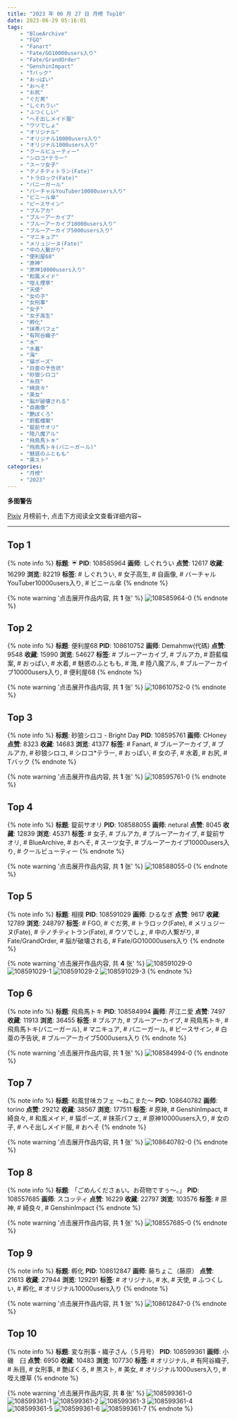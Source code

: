 ```yaml
---
title: "2023 年 06 月 27 日 月榜 Top10"
date: 2023-06-29 05:16:01
tags:
    - "BlueArchive"
    - "FGO"
    - "Fanart"
    - "Fate/GO10000users入り"
    - "Fate/GrandOrder"
    - "GenshinImpact"
    - "Tバック"
    - "おっぱい"
    - "おへそ"
    - "お尻"
    - "ぐだ男"
    - "しぐれうい"
    - "ふつくしい"
    - "へそ出しメイド服"
    - "ウソでしょ"
    - "オリジナル"
    - "オリジナル10000users入り"
    - "オリジナル1000users入り"
    - "クールビューティー"
    - "シロコ*テラー"
    - "スーツ女子"
    - "テノチティトラン(Fate)"
    - "トラロック(Fate)"
    - "バニーガール"
    - "バーチャルYouTuber10000users入り"
    - "ビニール傘"
    - "ピースサイン"
    - "ブルアカ"
    - "ブルーアーカイブ"
    - "ブルーアーカイブ10000users入り"
    - "ブルーアーカイブ5000users入り"
    - "マニキュア"
    - "メリュジーヌ(Fate)"
    - "中の人繋がり"
    - "便利屋68"
    - "原神"
    - "原神10000users入り"
    - "和風メイド"
    - "咥え煙草"
    - "天使"
    - "女の子"
    - "女刑事"
    - "女子"
    - "女子高生"
    - "孵化"
    - "抹茶パフェ"
    - "有阿谷織子"
    - "水"
    - "水着"
    - "海"
    - "猫ポーズ"
    - "白亜の予告状"
    - "砂狼シロコ"
    - "糸目"
    - "綺良々"
    - "美女"
    - "脳が破壊される"
    - "自画像"
    - "艶ぼくろ"
    - "蔚藍檔案"
    - "錠前サオリ"
    - "陸八魔アル"
    - "飛鳥馬トキ"
    - "飛鳥馬トキ(バニーガール)"
    - "魅惑のふともも"
    - "黒スト"
categories:
    - "月榜"
    - "2023"
---
```


<i class="fa fa-triangle-exclamation"></i>**多图警告**<i class="fa fa-triangle-exclamation"></i>

[Pixiv](https://www.pixiv.net/) 月榜前十, 点击下方阅读全文查看详细内容~

<!-- more -->

---

## Top 1

{% note info %}
**标题**: ☔
**PID**: 108585964 **画师**: しぐれうい
**点赞**: 12617 **收藏**: 16299 **浏览**: 82219
**标签**: # しぐれうい, # 女子高生, # 自画像, # バーチャルYouTuber10000users入り, # ビニール傘
{% endnote %}

{% note warning '点击展开作品内容, 共 **1** 张' %}
![108585964-0](https://i.pixiv.re/img-original/img/2023/05/31/00/24/02/108585964_p0.jpg)
{% endnote %}

## Top 2

{% note info %}
**标题**: 便利屋68
**PID**: 108610752 **画师**: Demahmw(代碼)
**点赞**: 9548 **收藏**: 15990 **浏览**: 54627
**标签**: # ブルーアーカイブ, # ブルアカ, # 蔚藍檔案, # おっぱい, # 水着, # 魅惑のふともも, # 海, # 陸八魔アル, # ブルーアーカイブ10000users入り, # 便利屋68
{% endnote %}

{% note warning '点击展开作品内容, 共 **1** 张' %}
![108610752-0](https://i.pixiv.re/img-original/img/2023/05/31/23/07/09/108610752_p0.jpg)
{% endnote %}

## Top 3

{% note info %}
**标题**: 砂狼シロコ - Bright Day
**PID**: 108595761 **画师**: CHoney
**点赞**: 8323 **收藏**: 14683 **浏览**: 41377
**标签**: # Fanart, # ブルーアーカイブ, # ブルアカ, # 砂狼シロコ, # シロコ*テラー, # おっぱい, # 女の子, # 水着, # お尻, # Tバック
{% endnote %}

{% note warning '点击展开作品内容, 共 **1** 张' %}
![108595761-0](https://i.pixiv.re/img-original/img/2023/05/31/12/15/49/108595761_p0.png)
{% endnote %}

## Top 4

{% note info %}
**标题**: 錠前サオリ
**PID**: 108588055 **画师**: netural
**点赞**: 8045 **收藏**: 12839 **浏览**: 45371
**标签**: # 女子, # ブルアカ, # ブルーアーカイブ, # 錠前サオリ, # BlueArchive, # おへそ, # スーツ女子, # ブルーアーカイブ10000users入り, # クールビューティー
{% endnote %}

{% note warning '点击展开作品内容, 共 **1** 张' %}
![108588055-0](https://i.pixiv.re/img-original/img/2023/05/31/01/52/10/108588055_p0.png)
{% endnote %}

## Top 5

{% note info %}
**标题**: 相撲
**PID**: 108591029 **画师**: ひるなぎ
**点赞**: 9617 **收藏**: 12789 **浏览**: 248797
**标签**: # FGO, # ぐだ男, # トラロック(Fate), # メリュジーヌ(Fate), # テノチティトラン(Fate), # ウソでしょ, # 中の人繋がり, # Fate/GrandOrder, # 脳が破壊される, # Fate/GO10000users入り
{% endnote %}

{% note warning '点击展开作品内容, 共 **4** 张' %}
![108591029-0](https://i.pixiv.re/img-original/img/2023/05/31/06/00/08/108591029_p0.jpg)
![108591029-1](https://i.pixiv.re/img-original/img/2023/05/31/06/00/08/108591029_p1.jpg)
![108591029-2](https://i.pixiv.re/img-original/img/2023/05/31/06/00/08/108591029_p2.jpg)
![108591029-3](https://i.pixiv.re/img-original/img/2023/05/31/06/00/08/108591029_p3.jpg)
{% endnote %}

## Top 6

{% note info %}
**标题**: 飛鳥馬トキ
**PID**: 108584994 **画师**: 芹江ニ愛
**点赞**: 7497 **收藏**: 11913 **浏览**: 36455
**标签**: # ブルアカ, # ブルーアーカイブ, # 飛鳥馬トキ, # 飛鳥馬トキ(バニーガール), # マニキュア, # バニーガール, # ピースサイン, # 白亜の予告状, # ブルーアーカイブ5000users入り
{% endnote %}

{% note warning '点击展开作品内容, 共 **1** 张' %}
![108584994-0](https://i.pixiv.re/img-original/img/2023/05/31/00/00/31/108584994_p0.jpg)
{% endnote %}

## Top 7

{% note info %}
**标题**: 和風甘味カフェ ～ねこまた～
**PID**: 108640782 **画师**: torino
**点赞**: 29212 **收藏**: 38567 **浏览**: 177511
**标签**: # 原神, # GenshinImpact, # 綺良々, # 和風メイド, # 猫ポーズ, # 抹茶パフェ, # 原神10000users入り, # 女の子, # へそ出しメイド服, # おへそ
{% endnote %}

{% note warning '点击展开作品内容, 共 **1** 张' %}
![108640782-0](https://i.pixiv.re/img-original/img/2023/06/02/00/00/37/108640782_p0.jpg)
{% endnote %}

## Top 8

{% note info %}
**标题**: 「ごめんくださぁい。お荷物ですぅ～。」
**PID**: 108557685 **画师**: スコッティ
**点赞**: 16229 **收藏**: 22797 **浏览**: 103576
**标签**: # 原神, # 綺良々, # GenshinImpact
{% endnote %}

{% note warning '点击展开作品内容, 共 **1** 张' %}
![108557685-0](https://i.pixiv.re/img-original/img/2023/05/30/00/00/24/108557685_p0.jpg)
{% endnote %}

## Top 9

{% note info %}
**标题**: 孵化
**PID**: 108612847 **画师**: 藤ちょこ（藤原）
**点赞**: 21613 **收藏**: 27944 **浏览**: 129291
**标签**: # オリジナル, # 水, # 天使, # ふつくしい, # 孵化, # オリジナル10000users入り
{% endnote %}

{% note warning '点击展开作品内容, 共 **1** 张' %}
![108612847-0](https://i.pixiv.re/img-original/img/2023/06/01/00/00/43/108612847_p0.jpg)
{% endnote %}

## Top 10

{% note info %}
**标题**: 変な刑事・織子さん（５月号）
**PID**: 108599361 **画师**: 小磯　臼
**点赞**: 6950 **收藏**: 10483 **浏览**: 107730
**标签**: # オリジナル, # 有阿谷織子, # 糸目, # 女刑事, # 艶ぼくろ, # 黒スト, # 美女, # オリジナル1000users入り, # 咥え煙草
{% endnote %}

{% note warning '点击展开作品内容, 共 **8** 张' %}
![108599361-0](https://i.pixiv.re/img-original/img/2023/05/31/16/17/49/108599361_p0.png)
![108599361-1](https://i.pixiv.re/img-original/img/2023/05/31/16/17/49/108599361_p1.png)
![108599361-2](https://i.pixiv.re/img-original/img/2023/05/31/16/17/49/108599361_p2.png)
![108599361-3](https://i.pixiv.re/img-original/img/2023/05/31/16/17/49/108599361_p3.png)
![108599361-4](https://i.pixiv.re/img-original/img/2023/05/31/16/17/49/108599361_p4.png)
![108599361-5](https://i.pixiv.re/img-original/img/2023/05/31/16/17/49/108599361_p5.png)
![108599361-6](https://i.pixiv.re/img-original/img/2023/05/31/16/17/49/108599361_p6.png)
![108599361-7](https://i.pixiv.re/img-original/img/2023/05/31/16/17/49/108599361_p7.png)
{% endnote %}

